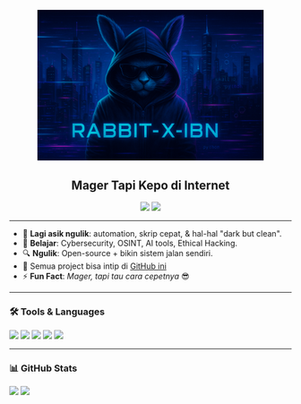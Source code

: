 <p align="center">
  <img src="https://github.com/x-ibn/x-ibn/blob/main/Rabbit-x-Ibn.png" width="80%" alt="xibn banner"/>
</p>

<h2 align="center">Mager Tapi Kepo di Internet</h2>

<p align="center">
  <a href="#"><img src="https://img.shields.io/badge/Telegram-kingalkhattab-blue?logo=telegram" /></a>
  <img src="https://img.shields.io/badge/Status-Mager Produktif-brightgreen" />
</p>

---

- 🧠 **Lagi asik ngulik**: automation, skrip cepat, & hal-hal "dark but clean".
- 🥂 **Belajar**: Cybersecurity, OSINT, AI tools, Ethical Hacking.
- 🔍 **Ngulik**: Open-source + bikin sistem jalan sendiri.
- 🪪 Semua project bisa intip di [GitHub ini](https://github.com/xibn)
- ⚡ **Fun Fact**: _Mager, tapi tau cara cepetnya_ 😎

---

### 🛠️ Tools & Languages

<p align="left">
  <img src="https://cdn.jsdelivr.net/gh/devicons/devicon/icons/python/python-original.svg" width="30"/>
  <img src="https://cdn.jsdelivr.net/gh/devicons/devicon/icons/bash/bash-original.svg" width="30"/>
  <img src="https://cdn.jsdelivr.net/gh/devicons/devicon/icons/linux/linux-original.svg" width="30"/>
  <img src="https://cdn.jsdelivr.net/gh/devicons/devicon/icons/vscode/vscode-original.svg" width="30"/>
  <img src="https://cdn.jsdelivr.net/gh/devicons/devicon/icons/github/github-original.svg" width="30"/>
</p>

---

### 📊 GitHub Stats

<p align="left">
  <img src="https://github-readme-stats.vercel.app/api?username=xibn&show_icons=true&theme=tokyonight&hide=prs&count_private=true" height="165" />
  <img src="https://github-readme-streak-stats.herokuapp.com/?user=xibn&theme=tokyonight" height="165"/>
</p>
